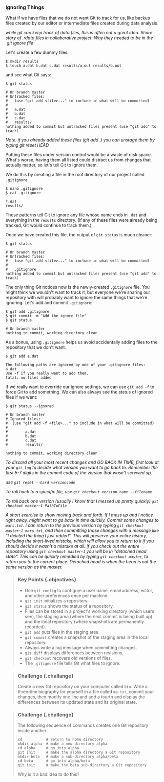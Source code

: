 ### Ignoring Things

What if we have files that we do not want Git to track for us,
like backup files created by our editor
or intermediate files created during data analysis.

_while git can keep track of data files, this is often not a great idea.
Share story of .rdata files in collaborative project. Why they needed to be in the .git ignore file_

Let's create a few dummy files:

~~~ {.bash}
$ mkdir results
$ touch a.dat b.dat c.dat results/a.out results/b.out
~~~

and see what Git says:

~~~ {.bash}
$ git status
~~~

~~~ {.output}
# On branch master
# Untracked files:
#   (use "git add <file>..." to include in what will be committed)
#
#	a.dat
#	b.dat
#	c.dat
#	results/
nothing added to commit but untracked files present (use "git add" to track)
~~~

_Note: if you already added these files (git add .) you can unstage them by typing git reset HEAD_

Putting these files under version control would be a waste of disk space.
What's worse,
having them all listed could distract us from changes that actually matter,
so let's tell Git to ignore them.

We do this by creating a file in the root directory of our project called `.gitignore`.

~~~ {.bash}
$ nano .gitignore
$ cat .gitignore
~~~

~~~ {.output}
*.dat
results/
~~~

These patterns tell Git to ignore any file whose name ends in `.dat`
and everything in the `results` directory.
(If any of these files were already being tracked,
Git would continue to track them.)

Once we have created this file,
the output of `git status` is much cleaner:

~~~ {.bash}
$ git status
~~~

~~~ {.output}
# On branch master
# Untracked files:
#   (use "git add <file>..." to include in what will be committed)
#
#	.gitignore
nothing added to commit but untracked files present (use "git add" to track)
~~~

The only thing Git notices now is the newly-created `.gitignore` file.
You might think we wouldn't want to track it,
but everyone we're sharing our repository with will probably want to ignore
the same things that we're ignoring.
Let's add and commit `.gitignore`:

~~~ {.bash}
$ git add .gitignore
$ git commit -m "Add the ignore file"
$ git status
~~~

~~~ {.output}
# On branch master
nothing to commit, working directory clean
~~~

As a bonus,
using `.gitignore` helps us avoid accidentally adding files to the repository that we don't want.

~~~ {.bash}
$ git add a.dat
~~~

~~~ {.output}
The following paths are ignored by one of your .gitignore files:
a.dat
Use -f if you really want to add them.
fatal: no files added
~~~

If we really want to override our ignore settings,
we can use `git add -f` to force Git to add something.
We can also always see the status of ignored files if we want:

~~~ {.bash}
$ git status --ignored
~~~

~~~ {.output}
# On branch master
# Ignored files:
#  (use "git add -f <file>..." to include in what will be committed)
#
#        a.dat
#        b.dat
#        c.dat
#        results/

nothing to commit, working directory clean
~~~

_To discard all your most recent changes and GO BACK IN TIME,
first look at your `git log` to decide what version you want to go back to.
Remember the first 5-7 digits in the commit code of the version that wasn't screwed up._

_use `git reset --hard versioncode`_

_To roll back to a specific file, use
`git checkout version name --filename`_

_To roll back one version (usually I know that I messed up pretty quickly)
`git checkout master~1 PathToFile`_


_A short exercise to show moving back and forth. If I mess up and I notice right away,
 might want to go back in time quickly. Commit some changes to `mars.txt`.
 I can return to the previous version by typing `git checkout master~1 mars.txt`, and then
 committing those changes with a message like "I deleted the thing I just added".
 This will preserve your entire history, including the short-lived mistake, which will allow
 you to return to it if you should decide it wasn't a mistake at all.
 If you check out the entire repository using `git checkout master~1` you will be in
 "detached head state". This can be quickly remedied by typing `git checkout master`, to return
 you to the correct place. Detached head is when the head is not the same version as the master._


> ### Key Points {.objectives}
>
> *   Use `git config` to configure a user name, email address, editor, and other preferences once per machine.
> *   `git init` initializes a repository.
> *   `git status` shows the status of a repository.
> *   Files can be stored in a project's working directory (which users see),
>     the staging area (where the next commit is being built up)
>     and the local repository (where snapshots are permanently recorded).
> *   `git add` puts files in the staging area.
> *   `git commit` creates a snapshot of the staging area in the local repository.
> *   Always write a log message when committing changes.
> *   `git diff` displays differences between revisions.
> *   `git checkout` recovers old versions of files.
> *   The `.gitignore` file tells Git what files to ignore.

> ### Challenge {.challange}
>
> Create a new Git repository on your computer called `bio`.
> Write a three-line biography for yourself in a file called `me.txt`,
> commit your changes,
> then modify one line and add a fourth and display the differences
> between its updated state and its original state.

> ### Challenge {.challenge}
>
> The following sequence of commands creates one Git repository inside another:
>
> ~~~ {.bash}
> cd           # return to home directory
> mkdir alpha  # make a new directory alpha
> cd alpha     # go into alpha
> git init     # make the alpha directory a Git repository
> mkdir beta   # make a sub-directory alpha/beta
> cd beta      # go into alpha/beta
> git init     # make the beta sub-directory a Git repository
> ~~~
>
>
> Why is it a bad idea to do this?
